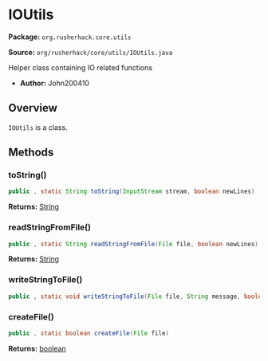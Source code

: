# IOUtils

**Package:** `org.rusherhack.core.utils`

**Source:** `org/rusherhack/core/utils/IOUtils.java`

Helper class containing IO related functions
* **Author:** John200410



## Overview

`IOUtils` is a class.

## Methods

### toString()

```java
public , static String toString(InputStream stream, boolean newLines)
```

**Returns:** [String](https://docs.oracle.com/en/java/javase/21/docs/api/java.base/java/lang/String.html)

### readStringFromFile()

```java
public , static String readStringFromFile(File file, boolean newLines)
```

**Returns:** [String](https://docs.oracle.com/en/java/javase/21/docs/api/java.base/java/lang/String.html)

### writeStringToFile()

```java
public , static void writeStringToFile(File file, String message, boolean lineSeparator, boolean clean)
```

### createFile()

```java
public , static boolean createFile(File file)
```

**Returns:** [boolean](https://docs.oracle.com/en/java/javase/21/docs/api/java.base/java/lang/Boolean.html)

